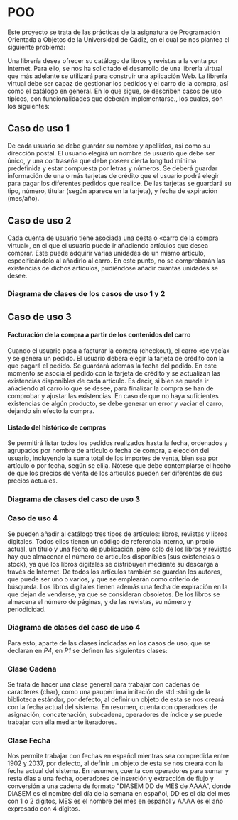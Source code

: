 # POO
Este proyecto se trata de las prácticas de la asignatura de Programación Orientada a Objetos de la Universidad de Cádiz, en el cual se nos plantea el siguiente problema:

Una librería desea ofrecer su catálogo de libros y revistas a la venta por Internet. Para ello, se nos ha solicitado el desarrollo de una librería virtual que más adelante se utilizará para construir una aplicación Web. La librería virtual debe ser capaz de gestionar los pedidos y el carro de la compra, así como el catálogo en general. En lo que sigue, se describen casos de uso típicos, con funcionalidades que deberán implementarse., los cuales, son los siguientes:

## Caso de uso 1
De cada usuario se debe guardar su nombre y apellidos, así como su dirección postal. El usuario elegirá un nombre de usuario que debe ser único, y una contraseña que debe poseer cierta longitud mínima predefinida y estar compuesta por letras y números. Se deberá guardar información de una o más tarjetas de crédito que el usuario podrá elegir para pagar los diferentes pedidos que realice. De las tarjetas se guardará su tipo, número, titular (según aparece en la tarjeta), y fecha de expiración (mes/año).
## Caso de uso 2
Cada cuenta de usuario tiene asociada una cesta o «carro de la compra virtual», en el que el usuario puede ir añadiendo artículos que desea comprar. Este puede adquirir varias unidades de un mismo artículo, especificándolo al añadirlo al carro. En este punto, no se comprobarán las existencias de dichos artículos, pudiéndose añadir cuantas unidades se desee.

### Diagrama de clases de los casos de uso 1 y 2

## Caso de uso 3
#### Facturación de la compra a partir de los contenidos del carro
Cuando el usuario pasa a facturar la compra (checkout), el carro «se vacía» y se genera un pedido. El usuario deberá elegir la tarjeta de crédito con la que pagará el pedido. Se guardará además la fecha del pedido. En este momento se asocia el pedido con la tarjeta de crédito y se actualizan las existencias disponibles de cada artículo. Es decir, si bien se puede ir añadiendo al carro lo que se desee, para finalizar la compra se han de comprobar y ajustar las existencias. En caso de que no haya suficientes existencias de algún producto, se debe generar un error y vaciar el carro, dejando sin efecto la compra.
#### Listado del histórico de compras
Se permitirá listar todos los pedidos realizados hasta la fecha, ordenados y agrupados por nombre de artículo o fecha de compra, a elección del usuario, incluyendo la suma total de los importes de venta, bien sea por artículo o por fecha, según se elija. Nótese que debe contemplarse el hecho de que los precios de venta de los artículos pueden ser diferentes de sus precios actuales.
### Diagrama de clases del caso de uso 3
### Caso de uso 4
Se pueden añadir al catálogo tres tipos de artículos: libros, revistas y libros digitales. Todos ellos tienen un código de referencia interno, un precio actual, un título y una fecha de publicación, pero solo de los libros y revistas hay que almacenar el número de artículos disponibles (sus existencias o stock), ya que los libros digitales se distribuyen mediante su descarga a través de Internet. De todos los artículos también se guardan los autores, que puede ser uno o varios, y que se emplearán como criterio de búsqueda. Los libros digitales tienen además una fecha de expiración en la que dejan de venderse, ya que se consideran obsoletos. De los libros se almacena el número de páginas, y de las revistas, su número y periodicidad.
### Diagrama de clases del caso de uso 4

Para esto, aparte de las clases indicadas en los casos de uso, que se declaran en *P4*, en *P1* se definen las siguientes clases:
### Clase Cadena
Se trata de hacer una clase general para trabajar con cadenas de caracteres (char), como una paupérrima imitación de std::string de la biblioteca estándar, por defecto, al definir un objeto de esta se nos creará con la fecha actual del sistema. En resumen, cuenta con operadores de asignación, concatenación, subcadena, operadores de índice y se puede trabajar con ella mediante iteradores.
### Clase Fecha
Nos permite trabajar  con fechas en español mientras sea compredida entre 1902 y 2037, por defecto, al definir un objeto de esta se nos creará con la fecha actual del sistema. En resumen, cuenta con operadores para sumar y resta días a una fecha, operadores de inserción y extracción de flujo y conversión a una cadena de formato "DIASEM DD de MES de AAAA", donde DIASEM es el nombre del día de la semana en español, DD es el día del mes con 1 o 2 dígitos, MES es el nombre del mes en español y AAAA es el año expresado con 4 dígitos. 
